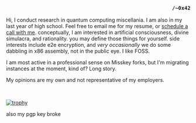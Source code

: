 
<h3 align="right"><code>/~0x42</code></h3>


Hi, I conduct research in quantum computing miscellania. I am also in my last year of high school. Feel free to email me for my resume, or [schedule a call with me](https://cal.com/fractalmachina/professional). conceptually, I am interested in artificial consciousness, divine simulacra, and rationality. you may define those things for yourself. side interests include e2e encryption, and *very occasionally* we do some dabbling in x86 assembly, not in the public eye. I like FOSS.

I am most active in a professional sense on Misskey forks, but I'm migrating instances at the moment, kind of? Long story.

My opinions are my own and not representative of my employers. 
<p>   </p>

[![trophy](https://github-profile-trophy.vercel.app/?username=synthesis0x42&theme=onedark&title=MultiLanguage,Experience,Commits,Repositories)](https://github.com/ryo-ma/github-profile-trophy)

also my pgp key broke

